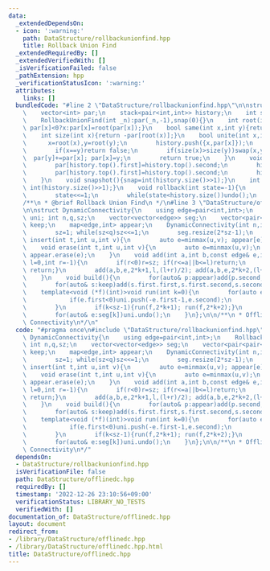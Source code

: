 ```yaml
---
data:
  _extendedDependsOn:
  - icon: ':warning:'
    path: DataStructure/rollbackunionfind.hpp
    title: Rollback Union Find
  _extendedRequiredBy: []
  _extendedVerifiedWith: []
  _isVerificationFailed: false
  _pathExtension: hpp
  _verificationStatusIcon: ':warning:'
  attributes:
    links: []
  bundledCode: "#line 2 \"DataStructure/rollbackunionfind.hpp\"\n\nstruct RollbackUnionFind{\n\
    \    vector<int> par;\n    stack<pair<int,int>> history;\n    int snap;\n    RollbackUnionFind(){}\n\
    \    RollbackUnionFind(int _n):par(_n,-1),snap(0){}\n    int root(int x){return\
    \ par[x]<0?x:par[x]=root(par[x]);}\n    bool same(int x,int y){return root(x)==root(y);}\n\
    \    int size(int x){return -par[root(x)];}\n    bool unite(int x,int y){\n  \
    \      x=root(x),y=root(y);\n        history.push({x,par[x]});\n        history.push({y,par[y]});\n\
    \        if(x==y)return false;\n        if(size(x)>size(y))swap(x,y);\n      \
    \  par[y]+=par[x]; par[x]=y;\n        return true;\n    }\n    void undo(){\n\
    \        par[history.top().first]=history.top().second;\n        history.pop();\n\
    \        par[history.top().first]=history.top().second;\n        history.pop();\n\
    \    }\n    void snapshot(){snap=int(history.size()>>1);}\n    int get(){return\
    \ int(history.size()>>1);}\n    void rollback(int state=-1){\n        if(state==-1)state=snap;\n\
    \        state<<=1;\n        while(state<history.size())undo();\n    }\n};\n\n\
    /**\n * @brief Rollback Union Find\n */\n#line 3 \"DataStructure/offlinedc.hpp\"\
    \n\nstruct DynamicConnectivity{\n    using edge=pair<int,int>;\n    RollbackUnionFind\
    \ uni; int n,q,sz;\n    vector<vector<edge>> seg;\n    vector<pair<pair<int,int>,edge>>\
    \ keep;\n    map<edge,int> appear;\n    DynamicConnectivity(int n,int q):uni(n),n(n),q(q){\n\
    \        sz=1; while(sz<q)sz<<=1;\n        seg.resize(2*sz-1);\n    }\n    void\
    \ insert(int t,int u,int v){\n        auto e=minmax(u,v); appear[e]=t;\n    }\n\
    \    void erase(int t,int u,int v){\n        auto e=minmax(u,v);\n        keep.push_back({{appear[e],t},e});\
    \ appear.erase(e);\n    }\n    void add(int a,int b,const edge& e,int k=0,int\
    \ l=0,int r=-1){\n        if(r<0)r=sz; if(r<=a||b<=l)return;\n        if(a<=l&&r<=b){seg[k].push_back(e);\
    \ return;}\n        add(a,b,e,2*k+1,l,(l+r)/2); add(a,b,e,2*k+2,(l+r)/2,r);\n\
    \    }\n    void build(){\n        for(auto& p:appear)add(p.second,q,p.first);\n\
    \        for(auto& s:keep)add(s.first.first,s.first.second,s.second);\n    }\n\
    \    template<void (*f)(int)>void run(int k=0){\n        for(auto e:seg[k]){\n\
    \            if(e.first<0)uni.push(-e.first-1,e.second);\n            else uni.merge(e.first,e.second);\n\
    \        }\n        if(k<sz-1){run(f,2*k+1); run(f,2*k+2);}\n        else if(k-(sz-1)<q)f(k-(sz-1));\n\
    \        for(auto& e:seg[k])uni.undo();\n    }\n};\n\n/**\n * Offline Dynamic\
    \ Connectivity\n*/\n"
  code: "#pragma once\n#include \"DataStructure/rollbackunionfind.hpp\"\n\nstruct\
    \ DynamicConnectivity{\n    using edge=pair<int,int>;\n    RollbackUnionFind uni;\
    \ int n,q,sz;\n    vector<vector<edge>> seg;\n    vector<pair<pair<int,int>,edge>>\
    \ keep;\n    map<edge,int> appear;\n    DynamicConnectivity(int n,int q):uni(n),n(n),q(q){\n\
    \        sz=1; while(sz<q)sz<<=1;\n        seg.resize(2*sz-1);\n    }\n    void\
    \ insert(int t,int u,int v){\n        auto e=minmax(u,v); appear[e]=t;\n    }\n\
    \    void erase(int t,int u,int v){\n        auto e=minmax(u,v);\n        keep.push_back({{appear[e],t},e});\
    \ appear.erase(e);\n    }\n    void add(int a,int b,const edge& e,int k=0,int\
    \ l=0,int r=-1){\n        if(r<0)r=sz; if(r<=a||b<=l)return;\n        if(a<=l&&r<=b){seg[k].push_back(e);\
    \ return;}\n        add(a,b,e,2*k+1,l,(l+r)/2); add(a,b,e,2*k+2,(l+r)/2,r);\n\
    \    }\n    void build(){\n        for(auto& p:appear)add(p.second,q,p.first);\n\
    \        for(auto& s:keep)add(s.first.first,s.first.second,s.second);\n    }\n\
    \    template<void (*f)(int)>void run(int k=0){\n        for(auto e:seg[k]){\n\
    \            if(e.first<0)uni.push(-e.first-1,e.second);\n            else uni.merge(e.first,e.second);\n\
    \        }\n        if(k<sz-1){run(f,2*k+1); run(f,2*k+2);}\n        else if(k-(sz-1)<q)f(k-(sz-1));\n\
    \        for(auto& e:seg[k])uni.undo();\n    }\n};\n\n/**\n * Offline Dynamic\
    \ Connectivity\n*/"
  dependsOn:
  - DataStructure/rollbackunionfind.hpp
  isVerificationFile: false
  path: DataStructure/offlinedc.hpp
  requiredBy: []
  timestamp: '2022-12-26 23:10:56+09:00'
  verificationStatus: LIBRARY_NO_TESTS
  verifiedWith: []
documentation_of: DataStructure/offlinedc.hpp
layout: document
redirect_from:
- /library/DataStructure/offlinedc.hpp
- /library/DataStructure/offlinedc.hpp.html
title: DataStructure/offlinedc.hpp
---
```

